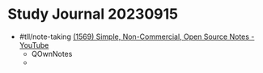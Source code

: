 # Study Journal 20230915

- #tll/note-taking [(1569) Simple, Non-Commercial, Open Source Notes - YouTube](https://www.youtube.com/watch?v=XRpHIa-2XCE)
	- QOwnNotes
	- 

